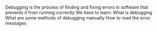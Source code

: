 Debugging is the process of finding and fixing errors in software that prevents it from running correctly
We have to learn:
What is debugging
What are some methods of debugging manually
How to read the error messages
